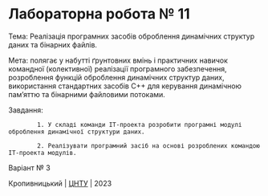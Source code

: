﻿# Лабораторна робота № 11

Тема: Реалізація програмних засобів оброблення динамічних структур даних та бінарних файлів.

Мета: полягає у набутті ґрунтовних вмінь і практичних навичок командної (колективної) реалізації програмного забезпечення, розроблення функцій оброблення динамічних структур даних, використання стандартних засобів С++ для керування динамічною пам’яттю та бінарними файловими потоками. 

Завдання:	
			
			1. У складі команди ІТ-проекта розробити програмні модулі оброблення динамічної структури даних.
			
			2. Реалізувати програмний засіб на основі розроблених командою ІТ-проекта модулів. 

Варіант № 3

Кропивницький | <a href="http://www.kntu.kr.ua/">ЦНТУ</a> | 2023